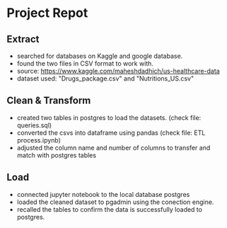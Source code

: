# Project Repot

## Extract

* searched for databases on Kaggle and google database.
* found the two files in CSV format to work with.
* source: https://www.kaggle.com/maheshdadhich/us-healthcare-data
* dataset used: "Drugs_package.csv" and "Nutritions_US.csv"

## Clean & Transform

* created two tables in postgres to load the datasets. (check file: queries.sql)
* converted the csvs into dataframe using pandas (check file: ETL process.ipynb)
* adjusted the column name and number of columns to transfer and match with postgres tables


## Load 

* connected jupyter notebook to the local database postgres
* loaded the cleaned dataset to pgadmin using the conection engine.
* recalled the tables to confirm the data is successfully loaded to postgres.


